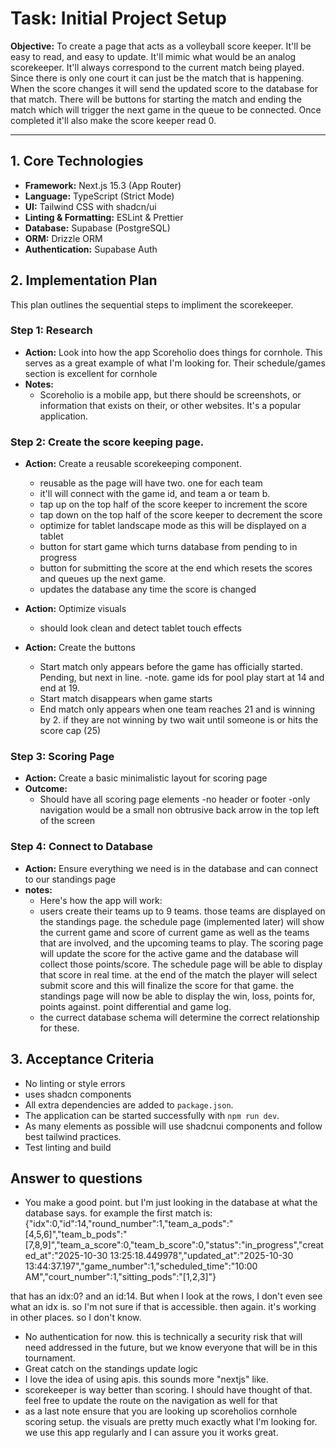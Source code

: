 # Task: Initial Project Setup

**Objective:** To create a page that acts as a volleyball score keeper. It'll be easy to read, and easy to update. It'll mimic what would be an analog scorekeeper. It'll always correspond to the current match being played. Since there is only one court it can just be the match that is happening. When the score changes it will send the updated score to the database for that match. There will be buttons for starting the match and ending the match which will trigger the next game in the queue to be connected. Once completed it'll also make the score keeper read 0. 

---

## 1. Core Technologies

- **Framework:** Next.js 15.3 (App Router)
- **Language:** TypeScript (Strict Mode)
- **UI:** Tailwind CSS with shadcn/ui
- **Linting & Formatting:** ESLint & Prettier
- **Database:** Supabase (PostgreSQL)
- **ORM:** Drizzle ORM
- **Authentication:** Supabase Auth

## 2. Implementation Plan

This plan outlines the sequential steps to impliment the scorekeeper.

### Step 1: Research

- **Action:** Look into how the app Scoreholio does things for cornhole. This serves as a great example of what I'm looking for. Their schedule/games section is excellent for cornhole
- **Notes:**
  - Scoreholio is a mobile app, but there should be screenshots, or information that exists on their, or other websites. It's a popular application.

### Step 2: Create the score keeping page.

- **Action:** Create a reusable scorekeeping component.
  - reusable as the page will have two. one for each team
  - it'll will connect with the game id, and team a or team b. 
  - tap up on the top half of the score keeper to increment the score
  - tap down on the top half of the score keeper to decrement the score
  - optimize for tablet landscape mode as this will be displayed on a tablet
  - button for start game which turns database from pending to in progress
  - button for submitting the score at the end which resets the scores and queues up the next game.
  - updates the database any time the score is changed

- **Action:** Optimize visuals
    - should look clean and detect tablet touch effects

- **Action:** Create the buttons
    - Start match only appears before the game has officially started. Pending, but next in line. 
        -note. game ids for pool play start at 14 and end at 19.
    - Start match disappears when game starts
    - End match only appears when one team reaches 21 and is winning by 2. if they are not winning by two wait until someone is or hits the score cap (25)

### Step 3: Scoring Page

- **Action:** Create a basic minimalistic layout for scoring page
- **Outcome:**
  - Should have all scoring page elements
    -no header or footer
    -only navigation would be a small non obtrusive back arrow in the top left of the screen

### Step 4: Connect to Database

- **Action:** Ensure everything we need is in the database and can connect to our standings page
- **notes:**
  - Here's how the app will work:
   - users create their teams up to 9 teams. those teams are displayed on the standings page. the schedule page (implemented later) will show the current game and score of current game as well as the teams that are involved, and the upcoming teams to play. The scoring page will update the score for the active game and the database will collect those points/score. The schedule page will be able to display that score in real time. at the end of the match the player will select submit score and this will finalize the score for that game. the standings page will now be able to display the win, loss, points for, points against. point differential and game log. 
   - the currect database schema will determine the correct relationship for these.

## 3. Acceptance Criteria

- No linting or style errors
- uses shadcn components
- All extra dependencies are added to `package.json`.
- The application can be started successfully with `npm run dev`.
- As many elements as possible will use shadcnui components and follow best tailwind practices.
- Test linting and build

## Answer to questions
 - You make a good point. but I'm just looking in the database at what the database says. for example the first match is:
 {"idx":0,"id":14,"round_number":1,"team_a_pods":"[4,5,6]","team_b_pods":"[7,8,9]","team_a_score":0,"team_b_score":0,"status":"in_progress","created_at":"2025-10-30 13:25:18.449978","updated_at":"2025-10-30 13:44:37.197","game_number":1,"scheduled_time":"10:00 AM","court_number":1,"sitting_pods":"[1,2,3]"}

 that has an idx:0? and an id:14. But when I look at the rows, I don't even see what an idx is. so I'm not sure if that is accessible. then again. it's working in other places. so I don't know.

 - No authentication for now. this is technically a security risk that will need addressed in the future, but we know everyone that will be in this tournament. 
 - Great catch on the standings update logic
 - I love the idea of using apis. this sounds more "nextjs" like.
 - scorekeeper is way better than scoring. I should have thought of that. feel free to update the route on the navigation as well for that
 - as a last note ensure that you are looking up scoreholios cornhole scoring setup. the visuals are pretty much exactly what I'm looking for. we use this app regularly and I can assure you it works great.